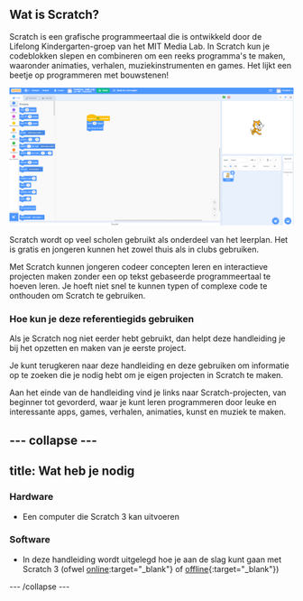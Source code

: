 ## Wat is Scratch?
Scratch is een grafische programmeertaal die is ontwikkeld door de Lifelong Kindergarten-groep van het MIT Media Lab. In Scratch kun je codeblokken slepen en combineren om een reeks programma's te maken, waaronder animaties, verhalen, muziekinstrumenten en games. Het lijkt een beetje op programmeren met bouwstenen!

![Een schermafdruk van Scratch.](images/showcase_static.png)

Scratch wordt op veel scholen gebruikt als onderdeel van het leerplan. Het is gratis en jongeren kunnen het zowel thuis als in clubs gebruiken.

Met Scratch kunnen jongeren codeer concepten leren en interactieve projecten maken zonder een op tekst gebaseerde programmeertaal te hoeven leren. Je hoeft niet snel te kunnen typen of complexe code te onthouden om Scratch te gebruiken.

### Hoe kun je deze referentiegids gebruiken
Als je Scratch nog niet eerder hebt gebruikt, dan helpt deze handleiding je bij het opzetten en maken van je eerste project.

Je kunt terugkeren naar deze handleiding en deze gebruiken om informatie op te zoeken die je nodig hebt om je eigen projecten in Scratch te maken.

Aan het einde van de handleiding vind je links naar Scratch-projecten, van beginner tot gevorderd, waar je kunt leren programmeren door leuke en interessante apps, games, verhalen, animaties, kunst en muziek te maken.

--- collapse ---
---
title: Wat heb je nodig
---
### Hardware

+ Een computer die Scratch 3 kan uitvoeren

### Software

+ In deze handleiding wordt uitgelegd hoe je aan de slag kunt gaan met Scratch 3 (ofwel [online](https://scratch.mit.edu/):target="_blank"} of [offline](https://scratch.mit.edu/download){:target="_blank"})


--- /collapse ---

